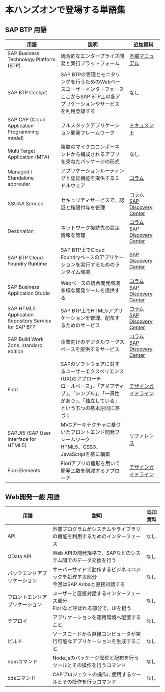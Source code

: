 # 本ハンズオンで登場する単語集

## SAP BTP 用語

| 用語                                 | 説明                                             | 追加資料 |
|--------------------------------------|--------------------------------------------------|----------|
| SAP Business Technology Platform (BTP) | 統合的なエンタープライズ開発と実行プラットフォーム       | [本編マニュアル](./01_マニュアル/00_環境管理者セットアップ/README.md)      |
| SAP BTP Cockpit         | SAP BTPの管理とモニタリングを行うためのWebベースユーザーインターフェース <br> ここからSAP BTP上の各アプリケーションやサービスを利用登録する                   | なし   |
| SAP CAP (Cloud Application Programming model)  | フルスタックアプリケーション開発フレームワーク       | [ドキュメント](https://cap.cloud.sap/docs/get-started/hello-world)      |
| Multi Target Application (MTA)       | 複数のマイクロコンポーネントから構成されるアプリを束ねたパッケージの形式 | なし      |
| Managed / Standalone approuter       | アプリケーションルーティングと認証機能を提供するミドルウェア | [コラム](./03_コラム/04_managedApprouter.md)      |
| XSUAA Service                                | セキュリティサービスで、認証と権限付与を管理      | [コラム](./03_コラム/06_XSUAA_Destination.md) <br> [SAP Discovery Center](https://discovery-center.cloud.sap/serviceCatalog/authorization-and-trust-management-service?region=all) |
| Destination                    | ネットワーク接続先の設定情報を管理                | [コラム](./03_コラム/06_XSUAA_Destination.md) <br> [SAP Discovery Center](https://discovery-center.cloud.sap/serviceCatalog/authorization-and-trust-management-service?region=all)      |
| SAP BTP Cloud Foundry Runtime              | SAP BTP上でCloud Foundryベースのアプリケーションを実行するためのランタイム環境               |  [SAP Discovery Center](https://discovery-center.cloud.sap/serviceCatalog/cloud-foundry-runtime?region=all)  |
| SAP Business Application Studio            | Webベースの統合開発環境 <br> 多様な開発ツールを提供する   | [コラム](./03_コラム/01_DevSpace.md) <br> [SAP Discovery Center](https://discovery-center.cloud.sap/serviceCatalog/business-application-studio?region=all)    |
| SAP HTML5 Application Repository Service for SAP BTP | SAP BTP上でHTML5アプリケーションを管理、配布するためのサービス  | [コラム](./03_コラム/04_managedApprouter.md) <br> [SAP Discovery Center](https://discovery-center.cloud.sap/serviceCatalog/html5-application-repository-service?region=all) |
| SAP Build Work Zone, standard edition             | 企業向けのデジタルワークスペースを提供するサービス | [コラム](./03_コラム/04_managedApprouter.md) <br> [SAP Discovery Center](https://discovery-center.cloud.sap/serviceCatalog/sap-build-work-zone-standard-edition?region=all)    |
| Fiori | SAPのソフトウェアに対するユーザーエクスペリエンス(UX)のアプローチ <br> ロールベース」、「アダプティブ」、「シンプル」、「一貫性があり」、「独立している」という五つの基本原則に基づく | [デザインガイドライン](https://experience.sap.com/fiori-design-web/)|
| SAPUI5 (SAP User Interface for HTML5) | MVCアーキテクチャに基づいたフロントエンド開発フレームワーク <br> HTML5、CSS3、JavaScriptを基に構築 | [リファレンス](https://sapui5.hana.ondemand.com/)|
| Fiori Elements            | Fioriアプリの雛形を用いて開発工数を削減するアプローチ | [デザインガイドライン](https://experience.sap.com/fiori-design-web/smart-templates/)   |


## Web開発一般 用語

| 用語                                 | 説明                                             | 追加資料 |
|--------------------------------------|--------------------------------------------------|----------|
| API  | 外部プログラムがシステムやライブラリの機能を利用するためのインターフェース                   | なし                                               |
| OData API   | Web APIの開発規格で、SAPなどのシステム間でのデータ交換を行う                               | なし |
| バックエンドアプリケーション                   | サーバーサイドで動作するビジネスロジックを処理する部分 <br> 今回はSAP Aribaと直接対話する   | なし      |
| フロントエンドアプリケーション                   | ユーザーと直接対話するインターフェース部分 <br> Fioriなど呼ばれる部分で、UIを担う       | なし      |
| デプロイ                             | アプリケーションを運用環境へ配置すること                  | なし      |
| ビルド                               | ソースコードから直接コンピュータが実行可能なアプリケーションを生成すること  | なし      |
| npmコマンド                          | Node.jsのパッケージ管理と配布を行うツールとその操作を行うコマンド   | なし      |
| cdsコマンド                          | CAPプロジェクトの操作に使用するツールとその操作を行うコマンド       | なし      |
